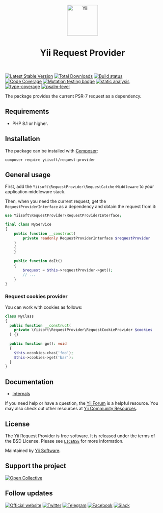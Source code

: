 <p align="center">
    <a href="https://github.com/yiisoft" target="_blank">
        <img src="https://yiisoft.github.io/docs/images/yii_logo.svg" height="100px" alt="Yii">
    </a>
    <h1 align="center">Yii Request Provider</h1>
    <br>
</p>

[![Latest Stable Version](https://poser.pugx.org/yiisoft/request-provider/v)](https://packagist.org/packages/yiisoft/request-provider)
[![Total Downloads](https://poser.pugx.org/yiisoft/request-provider/downloads)](https://packagist.org/packages/yiisoft/request-provider)
[![Build status](https://github.com/yiisoft/request-provider/actions/workflows/build.yml/badge.svg)](https://github.com/yiisoft/request-provider/actions/workflows/build.yml)
[![Code Coverage](https://codecov.io/gh/yiisoft/request-provider/branch/master/graph/badge.svg)](https://codecov.io/gh/yiisoft/request-provider)
[![Mutation testing badge](https://img.shields.io/endpoint?style=flat&url=https%3A%2F%2Fbadge-api.stryker-mutator.io%2Fgithub.com%2Fyiisoft%2Frequest-provider%2Fmaster)](https://dashboard.stryker-mutator.io/reports/github.com/yiisoft/request-provider/master)
[![static analysis](https://github.com/yiisoft/request-provider/workflows/static%20analysis/badge.svg)](https://github.com/yiisoft/request-provider/actions?query=workflow%3A%22static+analysis%22)
[![type-coverage](https://shepherd.dev/github/yiisoft/request-provider/coverage.svg)](https://shepherd.dev/github/yiisoft/request-provider)
[![psalm-level](https://shepherd.dev/github/yiisoft/request-provider/level.svg)](https://shepherd.dev/github/yiisoft/request-provider)

The package provides the current PSR-7 request as a dependency.

## Requirements

- PHP 8.1 or higher.

## Installation

The package can be installed with [Composer](https://getcomposer.org):

```shell
composer require yiisoft/request-provider
```

## General usage

First, add the `Yiisoft\RequestProvider\RequestCatcherMiddleware` to your application middleware stack.

Then, when you need the current request, get the `RequestProviderInterface` as a dependency and obtain the request from it:

```php
use Yiisoft\RequestProvider\RequestProviderInterface;

final class MyService
{
    public function __construct(
        private readonly RequestProviderInterface $requestProvider
    )
    {    
    }
    
    public function doIt()
    {
        $request = $this->requestProvider->get();
        // ...
    }
}
```

### Request cookies provider

You can work with cookies as follows:

```php
class MyClass
{
  public function __construct(
    private \Yiisoft\RequestProvider\RequestCookieProvider $cookies
  ) {}
  
  public function go(): void
  {
    $this->cookies->has('foo');
    $this->cookies->get('bar');
  }
}
```

## Documentation

- [Internals](docs/internals.md)

If you need help or have a question, the [Yii Forum](https://forum.yiiframework.com/c/yii-3-0/63) is a helpful resource.
You may also check out other resources at [Yii Community Resources](https://www.yiiframework.com/community).

## License

The Yii Request Provider is free software. It is released under the terms of the BSD License.
Please see [`LICENSE`](./LICENSE.md) for more information.

Maintained by [Yii Software](https://www.yiiframework.com/).

## Support the project

[![Open Collective](https://img.shields.io/badge/Open%20Collective-sponsor-7eadf1?logo=open%20collective&logoColor=7eadf1&labelColor=555555)](https://opencollective.com/yiisoft)

## Follow updates

[![Official website](https://img.shields.io/badge/Powered_by-Yii_Framework-green.svg?style=flat)](https://www.yiiframework.com/)
[![Twitter](https://img.shields.io/badge/twitter-follow-1DA1F2?logo=twitter&logoColor=1DA1F2&labelColor=555555?style=flat)](https://twitter.com/yiiframework)
[![Telegram](https://img.shields.io/badge/telegram-join-1DA1F2?style=flat&logo=telegram)](https://t.me/yii3en)
[![Facebook](https://img.shields.io/badge/facebook-join-1DA1F2?style=flat&logo=facebook&logoColor=ffffff)](https://www.facebook.com/groups/yiitalk)
[![Slack](https://img.shields.io/badge/slack-join-1DA1F2?style=flat&logo=slack)](https://yiiframework.com/go/slack)
